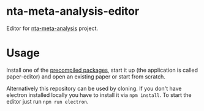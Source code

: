 # nta-meta-analysis-editor

Editor for [nta-meta-analysis](https://github.com/CN-TU/nta-meta-analysis) project.

# Usage

Install one of the [precompiled packages](https://github.com/CN-TU/nta-meta-analysis-editor/releases/latest), start it up (the application is called paper-editor) and open an existing paper or start from scratch.

Alternatively this repository can be used by cloning. If you don't have electron installed locally you have to install it via `npm install`. To start the editor just run `npm run electron`.